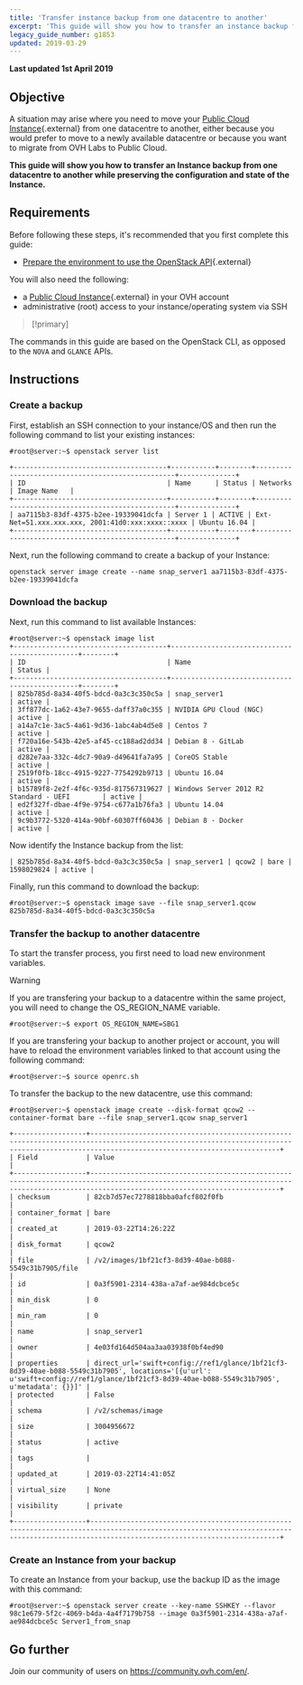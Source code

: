 ```yaml
---
title: 'Transfer instance backup from one datacentre to another'
excerpt: 'This guide will show you how to transfer an instance backup from one datacentre to another while preserving the configuration and state of the instance'
legacy_guide_number: g1853
updated: 2019-03-29
---
```


**Last updated 1st April 2019**

## Objective

A situation may arise where you need to move your [Public Cloud Instance](https://www.ovhcloud.com/en-ie/public-cloud/){.external} from one datacentre to another, either because you would prefer to move to a newly available datacentre or because you want to migrate from OVH Labs to Public Cloud. 

**This guide will show you how to transfer an Instance backup from one datacentre to another while preserving the configuration and state of the Instance.**

## Requirements

Before following these steps, it's recommended that you first complete this guide:

* [Prepare the environment to use the OpenStack API](/pages/public_cloud/compute/prepare_the_environment_for_using_the_openstack_api){.external}

You will also need the following:

* a [Public Cloud Instance](https://www.ovhcloud.com/en-ie/public-cloud/){.external} in your OVH account
* administrative (root) access to your instance/operating system via SSH

> [!primary]
>
The commands in this guide are based on the OpenStack CLI, as opposed to the `NOVA` and `GLANCE` APIs.
>

## Instructions

### Create a backup

First, establish an SSH connection to your instance/OS and then run the following command to list your existing instances:

```
#root@server:~$ openstack server list
 
+--------------------------------------+-----------+--------+--------------------------------------------------+--------------+
| ID                                   | Name      | Status | Networks                                         | Image Name   |
+--------------------------------------+-----------+--------+--------------------------------------------------+--------------+
| aa7115b3-83df-4375-b2ee-19339041dcfa | Server 1 | ACTIVE | Ext-Net=51.xxx.xxx.xxx, 2001:41d0:xxx:xxxx::xxxx | Ubuntu 16.04 |
+--------------------------------------+-----------+--------+--------------------------------------------------+--------------+
```

Next, run the following command to create a backup of your Instance:

```
openstack server image create --name snap_server1 aa7115b3-83df-4375-b2ee-19339041dcfa
```

### Download the backup

Next, run this command to list available Instances:

```
#root@server:~$ openstack image list
+--------------------------------------+-----------------------------------------------+--------+
| ID                                   | Name                                          | Status |
+--------------------------------------+-----------------------------------------------+--------+
| 825b785d-8a34-40f5-bdcd-0a3c3c350c5a | snap_server1                                 | active |
| 3ff877dc-1a62-43e7-9655-daff37a0c355 | NVIDIA GPU Cloud (NGC)                        | active |
| a14a7c1e-3ac5-4a61-9d36-1abc4ab4d5e8 | Centos 7                                      | active |
| f720a16e-543b-42e5-af45-cc188ad2dd34 | Debian 8 - GitLab                             | active |
| d282e7aa-332c-4dc7-90a9-d49641fa7a95 | CoreOS Stable                                 | active |
| 2519f0fb-18cc-4915-9227-7754292b9713 | Ubuntu 16.04                                  | active |
| b15789f8-2e2f-4f6c-935d-817567319627 | Windows Server 2012 R2 Standard - UEFI        | active |
| ed2f327f-dbae-4f9e-9754-c677a1b76fa3 | Ubuntu 14.04                                  | active |
| 9c9b3772-5320-414a-90bf-60307ff60436 | Debian 8 - Docker                             | active |
```

Now identify the Instance backup from the list:

```
| 825b785d-8a34-40f5-bdcd-0a3c3c350c5a | snap_server1 | qcow2 | bare | 1598029824 | active |
```

Finally, run this command to download the backup:

```
#root@server:~$ openstack image save --file snap_server1.qcow 825b785d-8a34-40f5-bdcd-0a3c3c350c5a
```

### Transfer the backup to another datacentre

To start the transfer process, you first need to load new environment variables.

> [!warning]
>
If you are transfering your backup to a datacentre within the same project, you will need to change the OS_REGION_NAME variable.
>

```
#root@server:~$ export OS_REGION_NAME=SBG1
```

If you are transfering your backup to another project or account, you will have to reload the environment variables linked to that account using the following command:

```
#root@server:~$ source openrc.sh
```

To transfer the backup to the new datacentre, use this command:

```
#root@server:~$ openstack image create --disk-format qcow2 --container-format bare --file snap_server1.qcow snap_server1
 
+------------------+-------------------------------------------------------------------------------------------------------------------------------------------------------------------------------------------+
| Field            | Value                                                                                                                                                                                     |
+------------------+-------------------------------------------------------------------------------------------------------------------------------------------------------------------------------------------+
| checksum         | 82cb7d57ec7278818bba0afcf802f0fb                                                                                                                                                          |
| container_format | bare                                                                                                                                                                                      |
| created_at       | 2019-03-22T14:26:22Z                                                                                                                                                                      |
| disk_format      | qcow2                                                                                                                                                                                     |
| file             | /v2/images/1bf21cf3-8d39-40ae-b088-5549c31b7905/file                                                                                                                                      |
| id               | 0a3f5901-2314-438a-a7af-ae984dcbce5c                                                                                                                                                    |
| min_disk         | 0                                                                                                                                                                                         |
| min_ram          | 0                                                                                                                                                                                         |
| name             | snap_server1                                                                                                                                                                             |
| owner            | 4e03fd164d504aa3aa03938f0bf4ed90                                                                                                                                                          |
| properties       | direct_url='swift+config://ref1/glance/1bf21cf3-8d39-40ae-b088-5549c31b7905', locations='[{u'url': u'swift+config://ref1/glance/1bf21cf3-8d39-40ae-b088-5549c31b7905', u'metadata': {}}]' |
| protected        | False                                                                                                                                                                                     |
| schema           | /v2/schemas/image                                                                                                                                                                         |
| size             | 3004956672                                                                                                                                                                                |
| status           | active                                                                                                                                                                                    |
| tags             |                                                                                                                                                                                           |
| updated_at       | 2019-03-22T14:41:05Z                                                                                                                                                                      |
| virtual_size     | None                                                                                                                                                                                      |
| visibility       | private                                                                                                                                                                                   |
+------------------+-------------------------------------------------------------------------------------------------------------------------------------------------------------------------------------------+
```

### Create an Instance from your backup

To create an Instance from your backup, use the backup ID as the image with this command:

```
#root@server:~$ openstack server create --key-name SSHKEY --flavor 98c1e679-5f2c-4069-b4da-4a4f7179b758 --image 0a3f5901-2314-438a-a7af-ae984dcbce5c Server1_from_snap
```

## Go further

Join our community of users on <https://community.ovh.com/en/>.